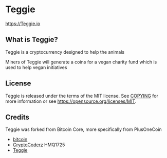 Teggie
============

https://Teggie.io

What is Teggie?
---------------------

Teggie is a cryptocurrency designed to help the animals

Miners of Teggie will generate a coins for a vegan charity fund which is used to help vegan initiatives

License
-------

Teggie is released under the terms of the MIT license. See [COPYING](COPYING) for more
information or see https://opensource.org/licenses/MIT.

Credits
-------

Teggie was forked from Bitcoin Core, more specifically from PlusOneCoin
* [bitcoin](https://github.com/bitcoin/bitcoin)
* [CryptoCoderz](https://github.com/CryptoCoderz/Espers.git) HMQ1725
* [Teggie](https://github.com/Oskii/Teggie)
